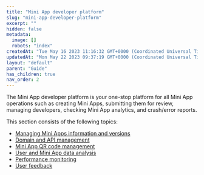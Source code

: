 ```yaml
---
title: "Mini App developer platform"
slug: "mini-app-developer-platform"
excerpt: ""
hidden: false
metadata: 
  image: []
  robots: "index"
createdAt: "Tue May 16 2023 11:16:32 GMT+0000 (Coordinated Universal Time)"
updatedAt: "Mon May 22 2023 09:37:19 GMT+0000 (Coordinated Universal Time)"
layout: "default"
parent: "Guide"
has_children: true
nav_order: 2
---
```

The Mini App developer platform is your one-stop platform for all Mini App operations such as creating Mini Apps, submitting them for review, managing developers, checking Mini App analytics, and crash/error reports.

This section consists of the following topics:

- [Managing Mini Apps information and versions](doc:managing-mini-apps)
- [Domain and API management](doc:domain-and-api-management)
- [Mini App QR code management](doc:mini-app-qr-code-management)
- [User and Mini App data analysis](doc:user-and-mini-app-data-analysis)
- [Performance monitoring](doc:performance-monitoring)
- [User feedback](doc:user-feedback)
